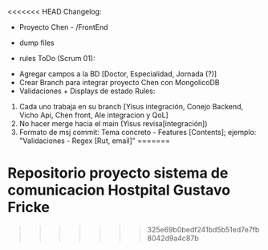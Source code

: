 <<<<<<< HEAD
Changelog:
+ Proyecto Chen - /FrontEnd
- dump files
+ rules
ToDo (Scrum 01):
- Agregar campos a la BD [Doctor, Especialidad, Jornada (?)]
- Crear Branch para integrar proyecto Chen con MongolicoDB
- Validaciones + Displays de estado
Rules:
1) Cada uno trabaja en su branch [Yisus integración, Conejo Backend, Vicho Api, Chen front, Ale integracion y QoL]
2) No hacer merge hacia el main (Yisus revisa[integración])
3) Formato de msj commit: Tema concreto - Features [Contents];
ejemplo: "Validaciones - Regex [Rut, email]"
=======
# Repositorio proyecto sistema de comunicacion Hostpital Gustavo Fricke

>>>>>>> 325e69b0bedf241bd5b51ed7e7fb8042d9a4c87b
